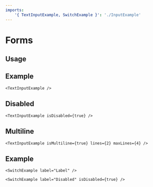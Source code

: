 ```yaml
---
imports:
    '{ TextInputExample, SwitchExample }': './InputExample'
---
```


# Forms

## Usage

## Example

```@render
<TextInputExample />
```

## Disabled

```@render
<TextInputExample isDisabled={true} />
```

## Multiline

```@render
<TextInputExample isMultiline={true} lines={2} maxLines={4} />
```

## Example

```@render
<SwitchExample label="Label" />

<SwitchExample label="Disabled" isDisabled={true} />
```
